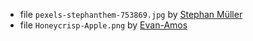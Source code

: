 - file `pexels-stephanthem-753869.jpg` by [Stephan Müller](https://www.pexels.com/photo/aerial-photography-of-wide-green-grass-field-753869/)
- file `Honeycrisp-Apple.png` by [Evan-Amos](https://commons.wikimedia.org/wiki/File:Honeycrisp-Apple.jpg)
